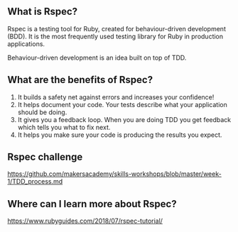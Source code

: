 ## What is Rspec?

Rspec is a testing tool for Ruby, created for behaviour-driven
development (BDD). It is the most frequently used testing library
for Ruby in production applications. 

Behaviour-driven development is an idea built on top of TDD.

## What are the benefits of Rspec?

1) It builds a safety net against errors and increases your confidence!
2) It helps document your code. Your tests describe what your application should be doing.
3) It gives you a feedback loop. When you are doing TDD you get feedback which tells you what to fix next.
4) It helps you make sure your code is producing the results you expect.

## Rspec challenge

https://github.com/makersacademy/skills-workshops/blob/master/week-1/TDD_process.md

## Where can I learn more about Rspec?

https://www.rubyguides.com/2018/07/rspec-tutorial/